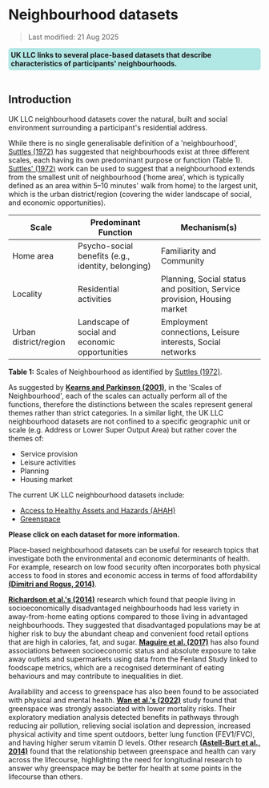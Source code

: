 # Neighbourhood datasets

> Last modified: 21 Aug 2025

<div style="background-color: rgba(0, 178, 169, 0.3); padding: 5px; border-radius: 5px;"><strong>UK LLC links to several place-based datasets that describe characteristics of participants' neighbourhoods.</strong></div>
<br>

## Introduction

UK LLC neighbourhood datasets cover the natural, built and social environment surrounding a participant's residential address.

While there is no single generalisable definition of a 'neighbourhood', <a href="https://doi.org/10.1126/science.178.4060.494" target="_blank" rel="noopener noreferrer">Suttles (1972)</a> has suggested that neighbourhoods exist at three
different scales, each having its own predominant purpose or function (Table 1). <a href="https://doi.org/10.1126/science.178.4060.494" target="_blank" rel="noopener noreferrer">Suttles' (1972)</a> work can be used to suggest that a neighbourhood extends from
the smallest unit of neighbourhood (‘home area’, which is typically defined as an area within 5–10 minutes' walk from home) to the largest unit, which is the urban district/region (covering the wider landscape of social, and economic opportunities).

| Scale                 | Predominant Function                        | Mechanism(s)                                  |
|----------------------|---------------------------------------------|-----------------------------------------------|
| Home area            | Psycho-social benefits (e.g., identity, belonging) | Familiarity and Community                                   |
| Locality             | Residential activities                      | Planning, Social status and position, Service provision, Housing market |
| Urban district/region| Landscape of social and economic opportunities | Employment connections, Leisure interests, Social networks |

**Table 1:** Scales of Neighbourhood as identified by <a href="https://doi.org/10.1126/science.178.4060.494" target="_blank" rel="noopener noreferrer">Suttles (1972)</a>.

As suggested by <strong><a href="https://doi.org/10.1080/00420980120087063" target="_blank" rel="noopener noreferrer">Kearns and Parkinson (2001)</a></strong>, in the 'Scales of Neighbourhood', each of the scales can actually perform all of the functions, therefore the distinctions between the scales represent general themes rather than strict categories. In a similar light, the UK LLC neighbourhood datasets are not confined to a specific geographic unit or scale (e.g. Address or Lower Super Output Area) but rather cover the themes of:
- Service provision
- Leisure activities
- Planning
- Housing market


The current UK LLC neighbourhood datasets include:
- [Access to Healthy Assets and Hazards (AHAH)](../neighbourhood_datasets/AHAH/AHAH.ipynb)
- [Greenspace](../neighbourhood_datasets/greenspace/greenspace.ipynb)

**Please click on each dataset for more information.**


Place-based neighbourhood datasets can be useful for research topics that investigate both the environmental and economic determinants of health. For example, research on low food security often incorporates both physical access to food in stores and economic access in terms of food affordability
<strong><a href="https://bris.idm.oclc.org/login?url=https://www.proquest.com/scholarly-journals/food-choices-security-policy/docview/1522799677/se-2?accountid=9730" target="_blank" rel="noopener noreferrer">(Dimitri and Rogus, 2014)</a></strong>.

<strong><a href="https://www.sciencedirect.com/science/article/pii/S1353829214001282?casa_token=n_0fSy52_0AAAAAA:kQieI47Wm2irlOk_eYgBhIk_DNLtXP1Zyo6wan2PSES6e7LvmVuWt-uxTiKwKG_gJpFdaTpg" target="_blank" rel="noopener noreferrer">Richardson et al.'s (2014)</a></strong> research which found that people living in socioeconomically disadvantaged neighbourhoods had less variety in away-from-home eating options compared to those living in advantaged neighbourhoods. They suggested that disadvantaged populations may be at higher risk to buy the abundant cheap and convenient food retail options that are high in calories, fat, and sugar. <strong><a href="https://link.springer.com/content/pdf/10.1186/s12942-017-0106-8.pdf" target="_blank" rel="noopener noreferrer">Maguire et al. (2017)</a></strong> has also found associations between socioeconomic status and absolute exposure to take away outlets and supermarkets using data from the Fenland Study linked to foodscape metrics, which are a recognised determinant of eating behaviours and may contribute to inequalities in diet.

Availability and access to greenspace has also been found to be associated with physical and mental health. <strong><a href="https://www.sciencedirect.com/science/article/pii/S2352827322001732" target="_blank" rel="noopener noreferrer">Wan et al.'s (2022)</a></strong> study found that greenspace was strongly associated with lower mortality risks. Their exploratory mediation analysis detected benefits in pathways through reducing air pollution, relieving social isolation and depression, increased physical activity and time spent outdoors, better lung function (FEV1/FVC), and having higher serum vitamin D levels. Other research <strong><a href="https://jech.bmj.com/content/jech/68/6/578.full.pdf?casa_token=adjyBaafAG4AAAAA:xsTnH3prgzj6H376VbYVYr0FaUasIL0dMzArfoSBJSTzOLagv4XWIUvbUJq49IPXJuShTFZD2A" target="_blank" rel="noopener noreferrer">(Astell-Burt et al., 2014)</a></strong> found that the relationship between greenspace and health can vary across the lifecourse, highlighting the need for longitudinal research to answer why greenspace may be better for health at some points in the lifecourse than others.
